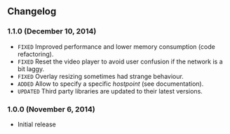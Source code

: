 
## Changelog


### 1.1.0 (December 10, 2014)

- `FIXED` Improved performance and lower memory consumption (code refactoring).
- `FIXED` Reset the video player to avoid user confusion if the network is a bit laggy.
- `FIXED` Overlay resizing sometimes had strange behaviour.
- `ADDED` Allow to specify a specific _hostpoint_ (see documentation).
- `UPDATED` Third party libraries are updated to their latest versions.


### 1.0.0 (November 6, 2014)

- Initial release
